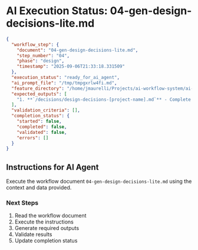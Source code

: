 # AI Execution Status: 04-gen-design-decisions-lite.md

```json
{
  "workflow_step": {
    "document": "04-gen-design-decisions-lite.md",
    "step_number": "04",
    "phase": "design",
    "timestamp": "2025-09-06T21:33:18.331509"
  },
  "execution_status": "ready_for_ai_agent",
  "ai_prompt_file": "/tmp/tmpgxrlw4fi.md",
  "feature_directory": "/home/jmaurelli/Projects/ai-workflow-system/ai-workflow/features/2025-09-06-standalone-20250906-213316",
  "expected_outputs": [
    "1. **`/decisions/design-decisions-[project-name].md`** - Complete decision log with rationale\n2. **`/decisions/learning-notes-[project-name].md`** - Personal learning insights and growth tracking\n3. **Update `/artifacts/manifest.json`** with design decision artifacts\n"
  ],
  "validation_criteria": [],
  "completion_status": {
    "started": false,
    "completed": false,
    "validated": false,
    "errors": []
  }
}
```

## Instructions for AI Agent

Execute the workflow document `04-gen-design-decisions-lite.md` using the context and data provided.

### Next Steps
1. Read the workflow document
2. Execute the instructions
3. Generate required outputs
4. Validate results
5. Update completion status
